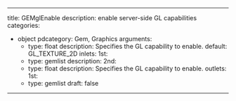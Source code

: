 
---
title: GEMglEnable
description: enable server-side GL capabilities
categories:
  - object
pdcategory: Gem, Graphics
arguments:
    - type: float
      description: Specifies the GL capability to enable.
      default: GL_TEXTURE_2D
inlets:
  1st:
    - type: gemlist
      description:
  2nd:
    - type: float
      description: Specifies the GL capability to enable.
outlets:
  1st:
    - type: gemlist
draft: false
---


